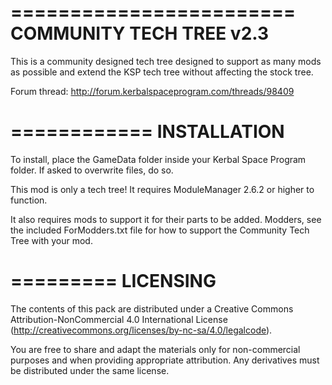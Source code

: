 ========================
COMMUNITY TECH TREE v2.3
========================

This is a community designed tech tree designed to support as many mods as possible and extend the KSP tech tree without affecting the stock tree.

Forum thread: http://forum.kerbalspaceprogram.com/threads/98409

============
INSTALLATION
============

To install, place the GameData folder inside your Kerbal Space Program folder. If asked to overwrite files, do so. 

This mod is only a tech tree! It requires ModuleManager 2.6.2 or higher to function.

It also requires mods to support it for their parts to be added. Modders, see the included ForModders.txt file for how to support the Community Tech Tree with your mod.

=========
LICENSING
=========

The contents of this pack are distributed under a Creative Commons Attribution-NonCommercial 4.0 International License (http://creativecommons.org/licenses/by-nc-sa/4.0/legalcode).

You are free to share and adapt the materials only for non-commercial purposes and when providing appropriate attribution. Any derivatives must be distributed under the same license. 
